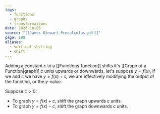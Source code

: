 ```yaml
---
tags:
  - functions
  - graphs
  - transformations
date: 2023-10-05
source: "[[James Stewart Precalculus.pdf]]"
page: 198
aliases:
  - vertical shifting
  - shift
---
```

Adding a constant $c$ to a [[Functions|function]] shifts it's [[Graph of a Function|graph]] $c$ units upwards or downwards, let's suppose $y=f(x)$, if we add $c$ we have $y=f(x) + c$, we are effectively modifying the output of the function, or the $y$-value.

Suppose $c\gt0$:
- To graph $y=f(x)+c$, shift the graph upwards $c$ units.
- To graph $y=f(x)-c$, shift the graph downwards $c$ units.
